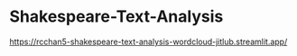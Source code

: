 # Shakespeare-Text-Analysis

https://rcchan5-shakespeare-text-analysis-wordcloud-jitlub.streamlit.app/
